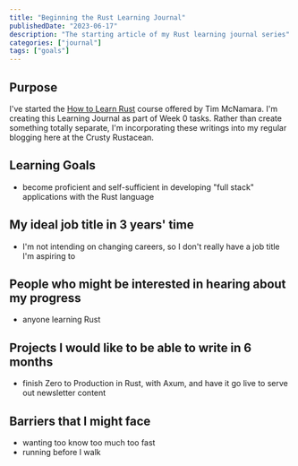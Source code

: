 ```yaml
---
title: "Beginning the Rust Learning Journal"
publishedDate: "2023-06-17"
description: "The starting article of my Rust learning journal series"
categories: ["journal"]
tags: ["goals"]
---
```


## Purpose

I've started the [How to Learn Rust](https://learning.accelerant.dev/how-to-learn-rust) course offered by Tim McNamara. I'm creating this Learning Journal as part of Week 0 tasks. Rather than create something totally separate, I'm incorporating these writings into my regular blogging here at the Crusty Rustacean.

## Learning Goals

- become proficient and self-sufficient in developing "full stack" applications with the Rust language

## My ideal job title in 3 years' time

- I'm not intending on changing careers, so I don't really have a job title I'm aspiring to

## People who might be interested in hearing about my progress

- anyone learning Rust

## Projects I would like to be able to write in 6 months

- finish Zero to Production in Rust, with Axum, and have it go live to serve out newsletter content

## Barriers that I might face

- wanting too know too much too fast
- running before I walk
